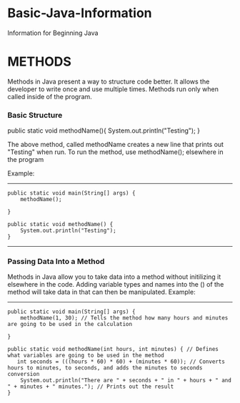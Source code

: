 # Basic-Java-Information
Information for Beginning Java
# METHODS 
Methods in Java present a way to structure code better. It allows the developer to write once and use multiple times. Methods run only when called inside of the program.

### Basic Structure 
public static void methodName(){
    System.out.println("Testing");
}

The above method, called methodName creates a new line that prints out "Testing" when run.
To run the method, use methodName(); elsewhere in the program

Example:
***
    public static void main(String[] args) {
        methodName();

    }

    public static void methodName() {
        System.out.println("Testing");
    }

***
### Passing Data Into a Method
Methods in Java allow you to take data into a method without initilizing it elsewhere in the code. Adding variable types and names into the () of the method will take data in that can then be manipulated.
Example:
***
    public static void main(String[] args) {
        methodName(1, 30); // Tells the method how many hours and minutes are going to be used in the calculation

    }

    public static void methodName(int hours, int minutes) { // Defines what variables are going to be used in the method
       int seconds = (((hours * 60) * 60) + (minutes * 60)); // Converts hours to minutes, to seconds, and adds the minutes to seconds conversion
        System.out.println("There are " + seconds + " in " + hours + " and " + minutes + " minutes."); // Prints out the result
    }
